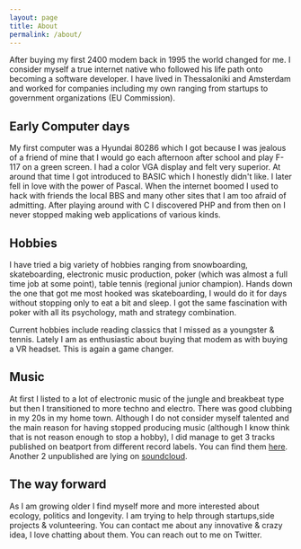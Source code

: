 ```yaml
---
layout: page
title: About
permalink: /about/
---
```


After buying my first 2400 modem back in 1995 the world changed for me. I consider myself a true internet native who followed his life path onto becoming a software developer. I have lived in Thessaloniki and Amsterdam and worked for companies including my own ranging from startups to government organizations (EU Commission).

## Early Computer days

My first computer was a Hyundai 80286 which I got because I was jealous of a friend of mine that I would go each afternoon after school and play F-117 on a green screen. I had a color VGA display and felt very superior. At around that time I got introduced to BASIC which I honestly didn't like. I later fell in love with the power of Pascal. When the internet boomed I used to hack with friends the local BBS and many other sites that I am too afraid of admitting. After playing around with C I discovered PHP and from then on I never stopped making web applications of various kinds.

## Hobbies

I have tried a big variety of hobbies ranging from snowboarding, skateboarding, electronic music production, poker (which was almost a full time job at some point), table tennis (regional junior champion). Hands down the one that got me most hooked was skateboarding, I would do it for days without stopping only to eat a bit and sleep. I got the same fascination with poker with all its psychology, math and strategy combination.

Current hobbies include reading classics that I missed as a youngster & tennis. Lately I am as enthusiastic about buying that modem as with buying a VR headset. This is again a game changer.

## Music

At first I listed to a lot of electronic music of the jungle and breakbeat type but then I transitioned to more techno and electro. There was good clubbing in my 20s in my home town.
Although I do not consider myself talented and the main reason for having stopped producing music (although I know think that is not reason enough to stop a hobby), I did manage to get 3 tracks published on beatport from different record labels. You can find them [here](https://www.beatport.com/artist/aris-in-code/95703).
Another 2 unpublished are lying on [soundcloud](https://soundcloud.com/fake-rebel).

## The way forward

As I am growing older I find myself more and more interested about ecology, politics and longevity. I am trying to help through startups,side projects & volunteering.
You can contact me about any innovative & crazy idea, I love chatting about them. You can reach out to me on Twitter.
